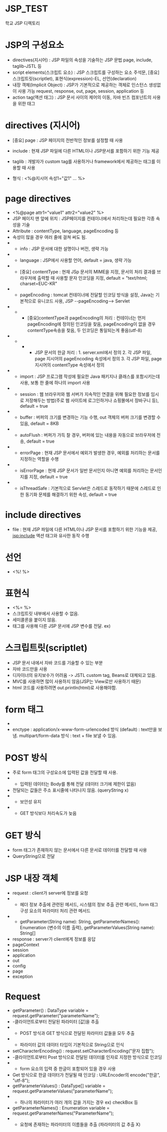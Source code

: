 # JSP_TEST
학교 JSP 디렉토리

# JSP의 구성요소
* directives(지시어) : JSP 파일의 속성을 기술하는 JSP 문법
  page, include, taglib-JSTL 등
* script elements(스크립트 요소) : JSP 스크립트를 구성하는 요소
  주석문, [중요] 스크립트릿(scriptlet), 표현식(expression)-EL, 선언(declaration)
* 내장 객체(Implicit Object) : JSP가 기본적으로 제공하는 객체로 인스턴스 생성없이 사용 가능
  request, response, out, page, session, application 등
* action tag(액션 태그) : JSP 문서 사이의 제어의 이동, 자바 빈즈 컴포넌트의 사용을 위한 태그

# directives (지시어)
- [중요] page : JSP 페이지의 전반적인 정보를 설정할 때 사용
- include : 현재 JSP 파일에 다른 HTML이나 JSP문서를 포함하기 위한 기능 제공
- taglib : 개발자가 custom tag를 사용하거나 framework에서 제공하는 태그를 이용할 때 사용

- 형식 : <%@지시어 속성1="값1" ... %>

# page directives
- <%@page attr1="value1" attr2="value2" %>
- JSP 페이지 맨 앞에 위치 : JSP페이지를 컨테이너에서 처리하는데 필요한 각종 속성을 기술
- Attribute : contentType, language, pageEncoding 등
- 속성이 많을 경우  여러 줄에 걸쳐 써도 됨.
- - info : JSP 문서에 대한 설명이나 버전, 생략 가능
- - language : JSP에서 사용할 언어, default = java, 생략 가능
- - [중요] contentType : 현재 JSp 문서의 MIME을 지정, 문서의 처리 결과를 브라우저에 출력할 때 사용할 문자 인코딩을 지정, default = "text/html; charset=EUC-KR"
- - pageEncoding : tomcat 컨테이너에 전달할 인코딩 방식을 설정, Java는 기본적으로 유니코드 사용, JSP --pageEncoding--> Servlet
- - - [중요]contentType과 pageEncoding의 처리 : 컨테이너는 먼저 pageEncoding에 정의된 인코딩을 찾음, pageEncoding이 없을 경우 contentType속송을 찾음, 두 인코딩은 통일되는게 좋음(utf-8)
- - - - JSP 문서의 한글 처리 : 1. server.xml에서 정의 2. 각 JSP 파일, page 지시어의 pageEncoding 속성에서 정의 3. 각 JSP 파일, page 지시어의 contentType 속성에서 정의
- - import : JSP 프로그램 작성에 필요한 Java 패키지나 클래스를 포함시키는데 사용, 보통 한 줄에 하나의 import 사용
- - session : 웹 브라우저와 웹 서버가 지속적인 연결을 위해 필요한 정보를 임시로 저장해두는 방법(주로 웹 사이트에 로그인하거나 쇼핑몰에서 장바구니 등), default = true
- - buffer : 버퍼의 크기를 변경하는 기능 수행, out 객체의 버퍼 크기를 변경할 수 있음, default = 8KB
- - autoFlush : 버퍼가 가득 찰 경우, 버퍼에 있는 내용을 자동으로 브라우저에 전송, default = true
- - errorPage : 현재 JSP 문서에서 예외가 발생한 경우, 예외를 처리하는 문서를 지정하는 역할을 수행
- - isErrorPage : 현재 JSP 문서가 일반 문서인지 아니면 예외를 처리하는 문서인지를 지정, default = true
- - isThreadSafe : 기본적으로 Servlet은 스레드로 동작하기 때문에 스레드로 인한 동기화 문제를 해결하기 위한 속성, default = true

# include directives
- file : 현재 JSP 파일에 다른 HTML이나 JSP 문서를 포함하기 위한 기능을 제공, <jsp:include> 액션 태그와 유사한 동작 수행

# 선언
- <%! %>

# 표현식
- <%= %>
- 스크립트릿 내부에서 사용할 수 없음.
- 세미콜론을 붙이지 않음.
- <form> 태그를 사용해 다른 JSP 문서에 JSP 변수를 전달. ex) <form name="myform" method="post" aciton="list.jsp?data=<%= name %>">

# 스크립트릿(scriptlet)
- JSP 문서 내에서 자바 코드를 기술할 수 있는 부분
- 자바 코드만을 사용
- 디자이너의 유지보수가 어려움 -> JSTL custom tag, Beans로 대체되고 있음.
- MVC를 사용하면 많이 사용하지 않음(JSP는 View로만 사용하기 때문)
- html 코드를 사용하려면 out.println(html)로 사용해야함.

# form 태그
- <form name="name" method="POST|GET" action="#(servlet)" enctype="Post 방식으로 전달되는 인코딩 방식을 지정">
- enctype : application/x-www-form-urlencoded 방식 (default) : text만을 보냄.
            multipart/form-data 방식 : text + file 보낼 수 있음.
  
# POST 방식
- 주로 form 태그의 구성요소에 입력된 값을 전달할 때 사용.
- - 입력된 데이터는 Body를 통해 전달 (데이터 크기에 제한이 없음)
- 전달되는 값들은 주소 표시줄에 나타나지 않음. (queryString x)
- - 보안성 유지
- - GET 방식보다 처리속도가 늦음

# GET 방식
- form 태그가 존재하지 않는 문서에서 다른 문서로 데이터를 전달할 때 사용
- QueryString으로 전달

# JSP 내장 객체
- request : client가 server에 정보를 요청
- - 헤더 정보 추출에 관련된 메서드, 시스템의 정보 추출 관련 메서드, form 태그 구성 요소의 파라미터 처리 관련 메서드
- - getParameter(String name): String, getParameterNames(): Enumeration {변수의 이름 출력}, getParameterValues(String name): String[]
- response : server가 client에게 정보를 응답
- pageContext
- session
- application
- out
- config
- page
- exception

# Request
- getParameter() : DataType variable = request.getParameter("parameterName");
- -클라이언트로부터 전달된 파라미터 [값]을 추출
- - POST 방식과 GET 방식으로 전달된 파라미터 값들을 모두 추출
- - 파라미터 값의 데이터 타입이 기본적으로 String으로 인식
- setCharacterEncoding() : request.setCharacterEncoding("문자 집합");
- -클라이언트로부터 Post 방식으로 전달된 데이터를 인자로 지정한 방식으로 인코딩
- - form 요소의 입력 중 한글이 포함되어 있을 경우 사용
- Get 방식으로 한글 데이터가 전달될 때 인코딩 : URLEncoder의 encode("한글", "utf-8");
- getParameterValues() : DataType[] variable = request.getParameterValues("parameterName");
- - 하나의 파라미터가 여러 개의 값을 가지는 경우 ex) checkBox 등
- getParameterNames() : Enumeration variable = request.getParameterNames("ParameterName");
- - 요청에 존재하는 파라미터의 이름들을 추출 (파라미터의 값 추출 X)
